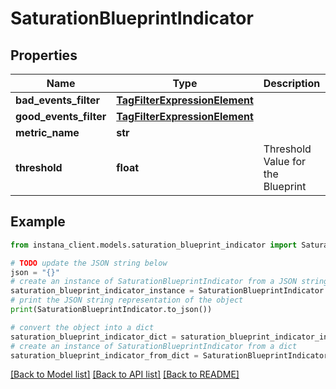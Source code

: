 # SaturationBlueprintIndicator


## Properties

Name | Type | Description | Notes
------------ | ------------- | ------------- | -------------
**bad_events_filter** | [**TagFilterExpressionElement**](TagFilterExpressionElement.md) |  | [optional] 
**good_events_filter** | [**TagFilterExpressionElement**](TagFilterExpressionElement.md) |  | [optional] 
**metric_name** | **str** |  | [optional] 
**threshold** | **float** | Threshold Value for the Blueprint | [optional] 

## Example

```python
from instana_client.models.saturation_blueprint_indicator import SaturationBlueprintIndicator

# TODO update the JSON string below
json = "{}"
# create an instance of SaturationBlueprintIndicator from a JSON string
saturation_blueprint_indicator_instance = SaturationBlueprintIndicator.from_json(json)
# print the JSON string representation of the object
print(SaturationBlueprintIndicator.to_json())

# convert the object into a dict
saturation_blueprint_indicator_dict = saturation_blueprint_indicator_instance.to_dict()
# create an instance of SaturationBlueprintIndicator from a dict
saturation_blueprint_indicator_from_dict = SaturationBlueprintIndicator.from_dict(saturation_blueprint_indicator_dict)
```
[[Back to Model list]](../README.md#documentation-for-models) [[Back to API list]](../README.md#documentation-for-api-endpoints) [[Back to README]](../README.md)


